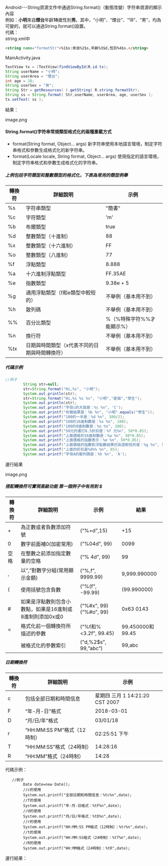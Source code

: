 Android---String資源文件中通過String.format()（動態改變）字符串資源的顯示內容  
例如：**小明**來自**煙台**年齡**18**歲性別**男**。其中，“小明”、“煙台”、“18”、“男”，均為可變的，就可以通過String.format()設置。  
代碼：  
string.xml中

```html
<string name="formatStr">%1$s:來自%2$s,年齡%3$d,性別%4$s.</string>
```

MainActivity.java

```java
TextView tx = (TextView)findViewById(R.id.tx);
String userName = "小明";
String userArea = "煙台";
int age = 18;
String userSex = "男";
String Str = getResources( ).getString( R.string.formatStr);
String ss = String.format( Str,userName, userArea, age, userSex );
tx.setText( ss );

```

結果：

  

image.png

#### **String.format()字符串常規類型格式化的兩種重載方式**

*   format(String format, Object… args) 新字符串使用本地語言環境，制定字符串格式和參數生成格式化的新字符串。
*   format(Locale locale, String format, Object… args) 使用指定的語言環境，制定字符串格式和參數生成格式化的字符串。

##### 上例包括字符類型和整數類型的格式化，下表為常用的類型例舉

| 轉換符 | 詳細說明 | 示例 |
| --- | --- | --- |
| %s | 字符串類型 | "簡書" |
| %c | 字符類型 | 'm' |
| %b | 布爾類型 | true |
| %d | 整數類型（十進制） | 88 |
| %x | 整數類型（十六進制） | FF |
| %o | 整數類型（八進制） | 77 |
| %f | 浮點類型 | 8.888 |
| %a | 十六進制浮點類型 | FF.35AE |
| %e | 指數類型 | 9.38e + 5 |
| %g | 通用浮點類型（f和e類型中較短的） | 不舉例（基本用不到） |
| %h | 散列碼 | 不舉例（基本用不到） |
| %% | 百分比類型 | %（%特殊字符%%才能顯示%） |
| %n | 換行符 | 不舉例（基本用不到） |
| %tx | 日期與時間類型（x代表不同的日期與時間轉換符） | 不舉例（基本用不到） |

##### 代碼示例

```java
//例子
        String str=null;
        str=String.format("Hi,%s", "小明");
        System.out.println(str);
        str=String.format("Hi,%s %s %s", "小明","是個","學生");
        System.out.println(str);
        System.out.printf("字母c的大寫是：%c %n", 'C');
        System.out.printf("布爾結果是：%b %n", "小明".equals("學生"));
        System.out.printf("100的一半是：%d %n", 100/2);
        System.out.printf("100的16進制數是：%x %n", 100);
        System.out.printf("100的8進制數是：%o %n", 100);
        System.out.printf("50元的書打8.5折扣是：%f 元%n", 50*0.85);
        System.out.printf("上面價格的16進制數是：%a %n", 50*0.85);
        System.out.printf("上面價格的指數表示：%e %n", 50*0.85);
        System.out.printf("上面價格的指數和浮點數結果的長度較短的是：%g %n", 50*0.85);
        System.out.printf("上面的折扣是%d%% %n", 85);
        System.out.printf("字母A的散列碼是：%h %n", 'A');

```

運行結果

  

image.png

##### 搭配轉換符可實現高級功能 第一個例子中有用到 $

| 轉換符 | 詳細說明 | 示例 | 結果 |
| --- | --- | --- | --- |
| + | 為正數或者負數添加符號 | (“%+d”,15) | +15 |
| 0 | 數字前面補0(加密常用) | (“%04d”, 99) | 0099 |
| 空格 | 在整數之前添加指定數量的空格 | (“% 4d”, 99) | 99 |
| , | 以“,”對數字分組(常用顯示金額) | (“%,f”, 9999.99) | 9,999.990000 |
| ( | 使用括號包含負數 | (“%(f”, -99.99) | (99.990000) |
| # | 如果是浮點數則包含小數點，如果是16進制或8進制則添加0x或0 | (“%#x”, 99) (“%#o”, 99) | 0x63 0143 |
| < | 格式化前一個轉換符所描述的參數 | (“%f和%<3.2f”, 99.45) | 99.450000和99.45 |
| |被格式化的參數索引| ("d,%2$s”, 99,”abc”) | 99,abc |  |  |

##### 日期轉換符

| 轉換符 | 詳細說明                    | 示例                            |
| ------ | --------------------------- | ------------------------------- |
| c      | 包括全部日期和時間信息      | 星期四 三月 1 14:21:20 CST 2007 |
| F      | “年-月-日”格式              | 2018-03-01                      |
| D      | “月/日/年”格式              | 03/01/18                        |
| r      | “HH:MM:SS PM”格式（12時制） | 02:25:51 下午                   |
| T      | “HH:MM:SS”格式（24時制）    | 14:28:16                        |
| R      | “HH:MM”格式（24時制）       | 14:28                           |

代碼示例：

```
   //例子
        Date date=new Date();
        //c的使用
        System.out.printf("全部日期和時間信息：%tc%n",date);
        //f的使用
        System.out.printf("年-月-日格式：%tF%n",date);
        //d的使用
        System.out.printf("月/日/年格式：%tD%n",date);
        //r的使用
        System.out.printf("HH:MM:SS PM格式（12時制）：%tr%n",date);
        //t的使用
        System.out.printf("HH:MM:SS格式（24時制）：%tT%n",date);
        //R的使用
        System.out.printf("HH:MM格式（24時制）：%tR",date);

```

運行結果：